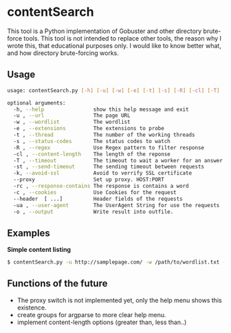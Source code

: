 # contentSearch
This tool is a Python implementation of Gobuster and other directory brute-force tools. This tool is not intended to replace other tools, the reason why I wrote this, that educational purposes only. I would like to know better what, and how directory brute-forcing works.

## Usage

```bash
usage: contentSearch.py [-h] [-u] [-w] [-e] [-t] [-s] [-R] [-cl] [-T] [-st] [-k] [-proxy] [-rc] [-c] [--header  [...]] [-ua] [-o]

optional arguments:
  -h, --help            	show this help message and exit
  -u , --url            	The page URL
  -w , --wordlist       	The wordlist
  -e , --extensions     	The extensions to probe
  -t , --thread         	The number of the working threads
  -s , --status-codes   	The status codes to watch
  -R , --regex          	Use Regex pattern to filter response
  -cl , --content-length 	The length of the reponse
  -T , --timeout        	The timeout to wait a worker for an answer
  -st , --send-timeout 		The sending timeout between requests
  -k, --avoid-ssl       	Avoid to verrify SSL certificate
  --proxy                	Set up proxy. HOST:PORT
  -rc , --response-contains The response is contains a word
  -c , --cookies        	Use Cookies for the request
  --header  [ ...]      	Header fields of the requests
  -ua , --user-agent    	The UserAgent String for use the requests
  -o , --output         	Write result into outfile.
```

 ## Examples

**Simple content listing**

```bash
$ contentSearch.py -u http://samplepage.com/ -w /path/to/wordlist.txt -t 120 -e php,txt -o output.txt
```



## Functions of the future

- The proxy switch is not implemented yet, only the help menu shows this existence.
- create groups for argparse to more clear help menu.
- implement content-length options (greater than, less than..)